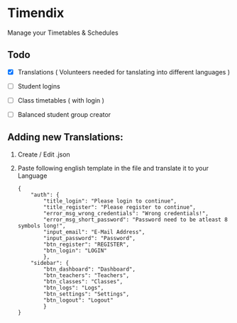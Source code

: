 # Timendix
Manage your Timetables & Schedules


## Todo
- [X] Translations ( Volunteers needed for tanslating into different languages )
- [ ] Student logins
- [ ] Class timetables ( with login )
- [ ] Balanced student group creator


## Adding new Translations:

1. Create / Edit <alpha-2-country-code>.json
2. Paste following english template in the file and translate it to your Language

        
       {
           "auth": {
               "title_login": "Please login to continue",
               "title_register": "Please register to continue",
               "error_msg_wrong_credentials": "Wrong credentials!",
               "error_msg_short_password": "Password need to be atleast 8 symbols long!",
               "input_email": "E-Mail Address",
               "input_password": "Password",
               "btn_register": "REGISTER",
               "btn_login": "LOGIN"
               },
           "sidebar": {
               "btn_dashboard": "Dashboard",
               "btn_teachers": "Teachers",
               "btn_classes": "Classes",
               "btn_logs": "Logs",
               "btn_settings": "Settings",
               "btn_logout": "Logout"
               }
       }
